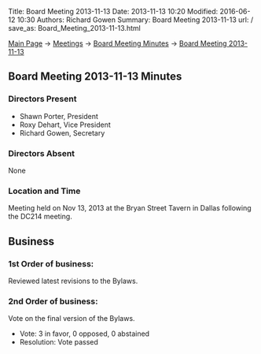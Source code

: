Title: Board Meeting 2013-11-13
Date: 2013-11-13 10:20
Modified: 2016-06-12 10:30
Authors: Richard Gowen
Summary: Board Meeting 2013-11-13
url: /
save_as: Board_Meeting_2013-11-13.html

[Main Page](index.html) -\> [Meetings](Meetings.html)
-\> [Board Meeting Minutes](Board_Meeting_Minutes.html) -\> [Board Meeting 2013-11-13](Board_Meeting_2013-11-13.html)

Board Meeting 2013-11-13 Minutes
--------------------------------

### Directors Present

-   Shawn Porter, President
-   Roxy Dehart, Vice President
-   Richard Gowen, Secretary

### Directors Absent

None

### Location and Time

Meeting held on Nov 13, 2013 at the Bryan Street Tavern in Dallas
following the DC214 meeting.

Business
--------

### 1st Order of business:

Reviewed latest revisions to the Bylaws.

### 2nd Order of business:

Vote on the final version of the Bylaws.

-   Vote: 3 in favor, 0 opposed, 0 abstained
-   Resolution: Vote passed

